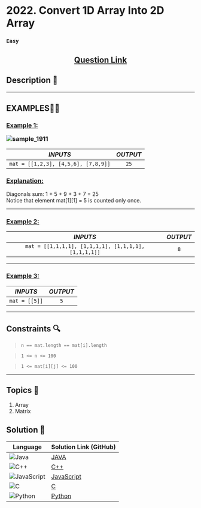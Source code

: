 # 2022. Convert 1D Array Into 2D Array

### `Easy`


<h2 align="center">
<a href=""><strong>Question Link</strong></a>
</h2>


## Description 📑

#### 

---

## **EXAMPLES**💫✨ </br>

<h3>

<ins>**Example 1**:</ins> </br>

![sample_1911](https://github.com/user-attachments/assets/e3bb1f66-d3a7-4044-99bc-4dc56ce5ac77)



| _INPUTS_ | _OUTPUT_ |
| :-----------: | :-----------: |
| `mat = [[1,2,3], [4,5,6], [7,8,9]]` | `25` |

</h3>

<h3>
<ins>Explanation:</ins>
</h3>

Diagonals sum: 1 + 5 + 9 + 3 + 7 = 25 <br>
Notice that element mat[1][1] = 5 is counted only once.

____
<h3>

<ins>**Example 2**:</ins> </br>

| _INPUTS_ | _OUTPUT_ |
| :-----------: | :-----------: |
| `mat = [[1,1,1,1], [1,1,1,1], [1,1,1,1], [1,1,1,1]]` | `8` |

</h3>


___

<h3>

<ins>**Example 3**:</ins> </br>

| _INPUTS_ | _OUTPUT_ |
| :-----------: | :-----------: |
| `mat = [[5]]` | `5` |

</h3>


___

## Constraints 🔍

> `n == mat.length == mat[i].length`</br>

> `1 <= n <= 100` <br>

> `1 <= mat[i][j] <= 100`

___

## Topics 📝

1. Array
2. Matrix


## Solution 📃

|  Language   |  Solution Link (GitHub) |
| ------------- | ------------- |
|  ![Java](https://img.shields.io/badge/java-%23ED8B00.svg?style=flat&logo=openjdk&logoColor=white)  | [JAVA]() |
|  ![C++](https://img.shields.io/badge/c++-%2300599C.svg?style=plastic&logo=c%2B%2B&logoColor=white)  | [C++]()  |
|  ![JavaScript](https://img.shields.io/badge/javascript-%23323330.svg?style=flat&logo=javascript&logoColor=%23F7DF1E)  | [JavaScript]() |
|![C](https://img.shields.io/badge/c-%2300599C.svg?style=plastic&logo=c&logoColor=white)| [C]() |
|![Python](https://img.shields.io/badge/python-3670A0?style=plastic&logo=python&logoColor=ffdd54)| [Python]() |
